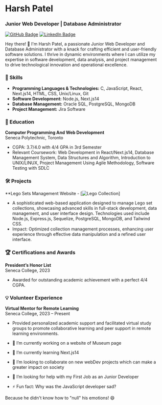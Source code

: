 
# Harsh Patel
### Junior Web Developer | Database Administrator
[![GitHub Badge](https://img.shields.io/badge/GitHub-hp9321649-brightgreen)](https://github.com/hp9321649) [![LinkedIn Badge](https://img.shields.io/badge/LinkedIn-Harsh%20Patel-blue)](https://www.linkedin.com/in/harshpatel9321649/)

Hey there! 👋 I'm Harsh Patel, a passionate Junior Web Developer and Database Administrator with a knack for crafting efficient and user-friendly software solutions. I thrive in dynamic environments where I can utilize my expertise in software development, data analysis, and project management to drive technological innovation and operational excellence.

### 🚀 Skills
- **Programming Languages & Technologies:** C, JavaScript, React, Next.js14, HTML, CSS, Unix/Linux, Git
- **Software Development:** Node.js, Next.js14
- **Database Management:** Oracle SQL, PostgreSQL, MongoDB
- **Project Management:** Jira Software

### 💼 Education
**Computer Programming And Web Development**  
Seneca Polytechnic, Toronto  
- CGPA: 3.7/4.0 with 4/4 GPA in 3rd Semester  
- Relevant Coursework: Web Development in React/Next.js14, Database Management System, Data Structures and Algorithm, Introduction to UNIX/LINUX, Project Management Using Agile Methodology, Software Testing with SDLC

### 🛠️ Projects
**Lego Sets Management Website - [![Lego Collection](https://assignment-2-ehpm.onrender.com)]
- A sophisticated web-based application designed to manage Lego set collections, showcasing advanced skills in full-stack development, data management, and user interface design. Technologies used include Node.js, Express.js, Sequelize, PostgreSQL, MongoDB, and Tailwind CSS.
- Impact: Optimized collection management processes, enhancing user experience through effective data manipulation and a refined user interface.

### 🏆 Certifications and Awards
**President’s Honor List**  
Seneca College, 2023  
- Awarded for outstanding academic achievement with a perfect 4/4 CGPA.

### 💡 Volunteer Experience
**Virtual Mentor for Remote Learning**  
Seneca College, 2023 – Present  
- Provided personalized academic support and facilitated virtual study groups to promote collaborative learning and peer support in remote learning environments.

- 🔭 I’m currently working on a website of Museum page 
- 🌱 I’m currently learning Next.js14
- 👯 I’m looking to collaborate on new webDev projects which can make a greater impact on society
- 🤔 I’m looking for help with my First Job as an Junior Developer

- ⚡ Fun fact: Why was the JavaScript developer sad?

Because he didn't know how to "null" his emotions! 😄

